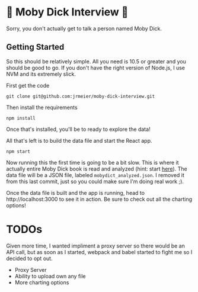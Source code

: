 # 🐋 Moby Dick Interview 🐋
Sorry, you don't actually get to talk a person named Moby Dick.


## Getting Started
So this should be relatively simple. All you need is 10.5 or greater and you should be good to go. If you don't have the right version of Node.js, I use NVM and its extremely slick.

First get the code 

`git clone git@github.com:jrmeier/moby-dick-interview.git`

Then install the requirements

`npm install`

Once that's installed, you'll be to ready to explore the data!

All that's left is to build the data file and start the React app.

`npm start`

Now running this the first time is going to be a bit slow. This is where it actually entire Moby Dick book is read and analyzed (hint: start [here](https://github.com/jrmeier/moby-dick-interview/blob/master/analyze.js)). The data file will be a JSON file, labeled `mobydict_analyzed.json`. I removed it from this last commit, just so you could make sure I'm doing real work ;).

Once the data file is built and the app is running, head to http://localhost:3000 to see it in action. Be sure to check out all the charting options!


# TODOs
Given more time, I wanted impliment a proxy server so there would be an API call, but as soon as I started, webpack and babel started to fight me so I decided to opt out.

* Proxy Server
* Ability to upload own any file
* More charting options
